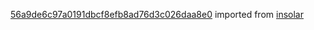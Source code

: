 [56a9de6c97a0191dbcf8efb8ad76d3c026daa8e0](https://github.com/insolar/insolar/commit/56a9de6c97a0191dbcf8efb8ad76d3c026daa8e0) imported from [insolar](https://github.com/insolar/insolar)
